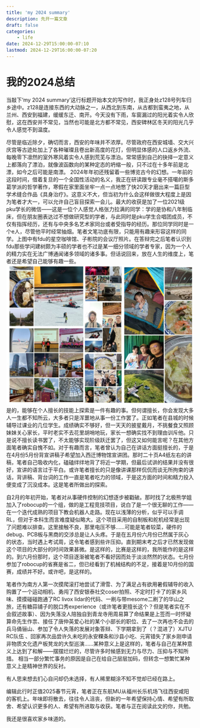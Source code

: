 ```yaml
---
title: 'my 2024 summary'
description: 先开一篇文章
draft: false
categories:
    - life  
date: 2024-12-29T15:00:00-07:10
lastmod: 2024-12-29T16:00:00-07:20
---
```

# 我的2024总结
当敲下‘my 2024 summary’这行标题开始本文的写作时，我正身处z128号列车归乡途中。z128是连接东西的大动脉之一，从西北到东南，从古都到蛮夷之地，从兰州、西安到福建，缓缓东迁、南开。今天没有下雨，车窗漏过的阳光着实令人欣慰，这在西安并不常见，当然也可能是北方都不常见，西安碑林区冬天的阳光几乎令人感觉不到温度。

尽管是临近除夕，确切而言，西安的年味并不浓厚。尽管政府在西安城墙、交大兴庆宫等古迹处加上了各种璀璨且卷出新高度的花灯，但明显体感的人口返乡外流、每晚零下凛然的室外寒风着实令人感到荒芜与漂泊。常常感到自己的抉择一定意义上都落向了漂泊，就像波函数向的某种定态的坍缩一般，只不过在十多年前是北漂，如今之后可能是南漂。
2024年年初还残留着一些博览古今的幻想。一年前的这段时间，借着复旦的一个全国性活动的名义，我正在研读跟专业毫不搭噶的斯多葛学派的哲学著作，寒假在家里面坐牢一点一点地憋了快20天才磨出来一篇巨型学术缝合作品《具身治疗》。这意义不大，但当初为什么会这样做很大程度上是因为笔者才大一，可以允许自己盲目探索一会儿。最大的收获是加了一位2021级pku学长的微信——这是一位个人感觉人格张力拉满的同学：学的是协和八年制临床，但在朋友圈表达过不想做研究型的学者，与此同时是pku学生合唱团成员，不仅有指挥经历，还有与中央多名艺术家同台或者受指导的经历。那位同学同时是一个e人，尽管他平时经常抽烟。笔者文笔功底有限，只能用有趣来形容这样的同学。上图中有fdu的星空咖啡馆、子彬院的会议厅照片。在答辩完之后笔者认识到fdu那些学问建树颇为丰硕的学者也不过是某一细分领域的学者专家，因为一个人的精力实在无法广博通闻诸多领域的诸多事。但话说回来，放在人生的维度上，笔者还是希望自己能够有趣一些。
![](experience.jpg)
是的，能够在个人擅长的技能上探索是一件有趣的事。但何谓擅长，你会发现大多人一生都不知所云，大多者只是浑噩地从事一份工作罢了。正如笔者在县城的时候辅导过课业的几位学生。成绩确实不够好，但一天天的披星戴月，不挑餐食又照顾妹妹关心家长，平时老实不去花里胡哨地玩，家长一想确实找不到理由训斥他。只是说不擅长读书罢了，不太能够实现阶级跃迁罢了，但这又如何能言呢？在其他方面笔者确实自愧不如。对于有趣而言，笔者曾认为自己在讲话方面挺擅长的，于是在4月份5月份背宣讲稿子希望加入西迁博物馆宣讲团。那时二十页A4纸左右的讲稿，笔者自己吸收内化，磕磕绊绊地背了将近一学期，但最后试讲的结果并没有很好，宣讲的语言过于平白。或许笔者擅长的只是像讲课那样侃侃而谈无所拘束的讲话，背讲稿、背台词的工作一直是笔者吃力的领域，于是这方面的时间和精力投入便变成了沉没成本。这是笔者所做出的探索。

自2月的年初开始，笔者对从事硬件控制的幻想逐步被戳破。那时找了北极熊学姐加入了robocup的一个组，做的是工程竞技项目，说白了是一个很无聊的工作——在一个迭代成熟的项目下教会机器人走路。现在以浅薄的分析，似乎可以手调RL，但对于本科生而言难度疑似略大。这个项目采用的自制板和舵机经常是出现了问题难以排查。这里接触不良，那里电压不够……可能是笔者较菜，硬件的debug、PCB板与黑商的交涉总是让人头疼。于是在五月份六月份已然属于灰心的状态，当时遇上考试周，这令笔者感到些许压抑。直到期末考之后才已然发现做这个项目的大部分的时间效果甚微。是这样的，比赛是这样的，我所能作的是这样的。到六月份那时，这个项目逐渐被笔者不看好因而处于淡淡然然的状态。七月份参加了robocup的省赛是省二，但已经看到了机械结构的不足，接着是10月份的国赛，成绩并不好。或许吧，是这样的。

笔者作为南方人第一次摸爬滚打地尝试了滑雪、为了满足占有欲用暑假辅导的收入购置了一个运动相机、勇闯了西安银泰社交coser拍照、不定时打卡了的家乡风味、摸摸碰碰跑通了RC livox lidar的代码、一刷与带mesome二刷了的华山之旅，还有糖蒜铺子的脱口秀experience（或许笔者更擅长这个？但是笔者实在不会叙述故事）、因为失落没人陪独自到青龙寺用周易算了命结果是上签而一时怀疑算命先生作祟、接任了唐仲英爱心社的某个小部长的职位、去了一次再也不会去的兵马俑骊山、参加了令人失落的发展对象答辩、下学期拿到了（？混进了）XJTU RC队伍 、回家再次品尝许久未吃的永安粿条和沙县小吃、元宵错失了家乡刚申请非物质文化遗产板凳龙的大型巡演……某种意义上是这样的，笔者与自己在某种意义上达到了和解——摆摆烂烂的，尽管许多时候感到无力与尽力、压抑与不知所措。 相当一部分繁忙事务的原因是自己在给自己层层加码，但转念一想繁忙某种意义上是精神世界的反衬。

有人思来想去扪心自问却仍未选择，有人稀里糊涂不知不觉却已经在路上。

编辑此行时正值2025春节元宵，笔者正在东航MU从福州长乐机场飞往西安咸阳的客机上。年味即将散去，往往令人沮丧，但新的一年希望保持心情、希望有所取舍、希望认识更多的人、希望有所进取与收获。笔者与正在阅读此文的你，共勉。

我还是很喜欢家乡味道的。
